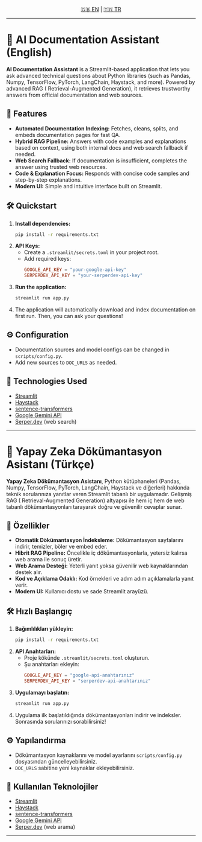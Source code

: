 <!-- Dil seçimi için butonlar (etiket gibi) -->
<p align="center">
  <a href="#en">🇬🇧 EN</a> |
  <a href="#tr">🇹🇷 TR</a>
</p>

---

# <a name="en"></a>🧠 AI Documentation Assistant (English)

**AI Documentation Assistant** is a Streamlit-based application that lets you ask advanced technical questions about
Python libraries (such as Pandas, Numpy, TensorFlow, PyTorch, LangChain, Haystack, and more). Powered by advanced RAG (
Retrieval-Augmented Generation), it retrieves trustworthy answers from official documentation and web sources.

## 🚀 Features

- **Automated Documentation Indexing:** Fetches, cleans, splits, and embeds documentation pages for fast QA.
- **Hybrid RAG Pipeline:** Answers with code examples and explanations based on context, using both internal docs and
  web search fallback if needed.
- **Web Search Fallback:** If documentation is insufficient, completes the answer using trusted web resources.
- **Code & Explanation Focus:** Responds with concise code samples and step-by-step explanations.
- **Modern UI:** Simple and intuitive interface built on Streamlit.

## 🛠️ Quickstart

1. **Install dependencies:**
   ```bash
   pip install -r requirements.txt
   ```
2. **API Keys:**
    - Create a `.streamlit/secrets.toml` in your project root.
    - Add required keys:
      ```toml
      GOOGLE_API_KEY = "your-google-api-key"
      SERPERDEV_API_KEY = "your-serperdev-api-key"
      ```
3. **Run the application:**
   ```bash
   streamlit run app.py
   ```
4. The application will automatically download and index documentation on first run. Then, you can ask your questions!

## ⚙️ Configuration

- Documentation sources and model configs can be changed in `scripts/config.py`.
- Add new sources to `DOC_URLS` as needed.

## 🤖 Technologies Used

- [Streamlit](https://streamlit.io/)
- [Haystack](https://docs.haystack.deepset.ai/)
- [sentence-transformers](https://www.sbert.net/)
- [Google Gemini API](https://ai.google.dev/)
- [Serper.dev](https://serper.dev/) (web search)


---

# <a name="tr"></a>🧠 Yapay Zeka Dökümantasyon Asistanı (Türkçe)

**Yapay Zeka Dökümantasyon Asistanı**, Python kütüphaneleri (Pandas, Numpy, TensorFlow, PyTorch, LangChain, Haystack ve
diğerleri) hakkında teknik sorularınıza yanıtlar veren Streamlit tabanlı bir uygulamadır. Gelişmiş RAG (
Retrieval-Augmented Generation) altyapısı ile hem iç hem de web tabanlı dökümantasyonları tarayarak doğru ve güvenilir
cevaplar sunar.

## 🚀 Özellikler

- **Otomatik Dökümantasyon İndeksleme:** Dökümantasyon sayfalarını indirir, temizler, böler ve embed eder.
- **Hibrit RAG Pipeline:** Öncelikle iç dökümantasyonlarla, yetersiz kalırsa web arama ile sonuç üretir.
- **Web Arama Desteği:** Yeterli yanıt yoksa güvenilir web kaynaklarından destek alır.
- **Kod ve Açıklama Odaklı:** Kod örnekleri ve adım adım açıklamalarla yanıt verir.
- **Modern UI:** Kullanıcı dostu ve sade Streamlit arayüzü.

## 🛠️ Hızlı Başlangıç

1. **Bağımlılıkları yükleyin:**
   ```bash
   pip install -r requirements.txt
   ```
2. **API Anahtarları:**
    - Proje kökünde `.streamlit/secrets.toml` oluşturun.
    - Şu anahtarları ekleyin:
      ```toml
      GOOGLE_API_KEY = "google-api-anahtarınız"
      SERPERDEV_API_KEY = "serperdev-api-anahtarınız"
      ```
3. **Uygulamayı başlatın:**
   ```bash
   streamlit run app.py
   ```
4. Uygulama ilk başlatıldığında dökümantasyonları indirir ve indeksler. Sonrasında sorularınızı sorabilirsiniz!

## ⚙️ Yapılandırma

- Dökümantasyon kaynaklarını ve model ayarlarını `scripts/config.py` dosyasından güncelleyebilirsiniz.
- `DOC_URLS` sabitine yeni kaynaklar ekleyebilirsiniz.

## 🤖 Kullanılan Teknolojiler

- [Streamlit](https://streamlit.io/)
- [Haystack](https://docs.haystack.deepset.ai/)
- [sentence-transformers](https://www.sbert.net/)
- [Google Gemini API](https://ai.google.dev/)
- [Serper.dev](https://serper.dev/) (web arama)

---
